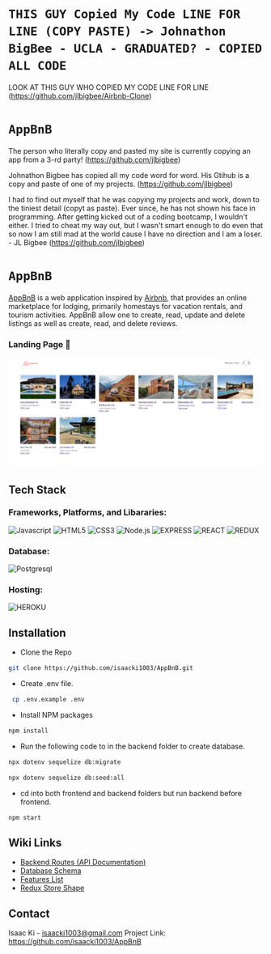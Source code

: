 # `THIS GUY Copied My Code LINE FOR LINE (COPY PASTE) -> Johnathon BigBee - UCLA - GRADUATED? - COPIED ALL CODE`
LOOK AT THIS GUY WHO COPIED MY CODE LINE FOR LINE
(https://github.com/jlbigbee/Airbnb-Clone)

# `AppBnB`

The person who literally copy and pasted my site is currently copying an app from a 3-rd party! (https://github.com/jlbigbee) 

Johnathon Bigbee has copied all my code word for word. His Gtihub is a copy and paste of one of my projects.  (https://github.com/jlbigbee) 

I had to find out myself that he was copying my projects and work, down to the tiniest detail (copyt as paste). Ever since, he has not shown his face in programming. After getting kicked out of a coding bootcamp, I wouldn't either. I tried to cheat my way out, but I wasn't smart enough to do even that so now I am still mad at the world cause I have no direction and I am a loser. - JL Bigbee (https://github.com/jlbigbee) 

# `AppBnB`

[AppBnB](https://appbnb1.herokuapp.com/) is a web application inspired by [Airbnb](https://www.airbnb.com/), that provides an online marketplace for lodging, primarily homestays for vacation rentals, and tourism activities.
AppBnB allow one to create, read, update and delete listings as well as create, read, and delete reviews.

### Landing Page 👀

![alt text](https://github.com/isaacki1003/AppBnB/blob/main/landing-page.png?raw=true)

## Tech Stack

### Frameworks, Platforms, and Libararies:

![Javascript](https://img.shields.io/badge/Javascript%20-F7DF1E?style=for-the-badge&logo=Javascript&logoColor=white)
![HTML5](https://img.shields.io/badge/HTML5-E34F26?style=for-the-badge&logo=HTML5&logoColor=white)
![CSS3](https://img.shields.io/badge/CSS3-1572B6?style=for-the-badge&logo=CSS3&logoColor=white)
![Node.js](https://img.shields.io/badge/Node.Js%20-339933?style=for-the-badge&logo=Node.js&logoColor=white)
![EXPRESS](https://img.shields.io/badge/Express%20-000000?style=for-the-badge&logo=REACT&logoColor=white)
![REACT](https://img.shields.io/badge/REACT%20-61DAFB?style=for-the-badge&logo=REACT&logoColor=white)
![REDUX](https://img.shields.io/badge/Redux%20-764ABC?style=for-the-badge&logo=Redux&logoColor=white)

### Database:

![Postgresql](https://img.shields.io/badge/Postgresql-4169E1?style=for-the-badge&logo=postgresql&logoColor=white)

### Hosting:

![HEROKU](https://img.shields.io/badge/Heroku-430098?style=for-the-badge&logo=Heroku&logoColor=white)

## Installation

- Clone the Repo

```sh
git clone https://github.com/isaacki1003/AppBnB.git
```

- Create .env file.

```sh
 cp .env.example .env
```

- Install NPM packages

```sh
npm install
```

- Run the following code to in the backend folder to create database.

```sh
npx dotenv sequelize db:migrate
```

```sh
npx dotenv sequelize db:seed:all
```

- cd into both frontend and backend folders but run backend before frontend.

```sh
npm start
```

## Wiki Links

- [Backend Routes (API Documentation)](https://github.com/isaacki1003/AppBnB/wiki/API-Routes)
- [Database Schema](https://github.com/isaacki1003/AppBnB/wiki/API-Routes)
- [Features List](https://github.com/isaacki1003/AppBnB/wiki/Features-List)
- [Redux Store Shape](https://github.com/isaacki1003/AppBnB/wiki/Redux-Store-Shape)


## Contact
Isaac Ki - isaacki1003@gmail.com
Project Link: https://github.com/isaacki1003/AppBnB
